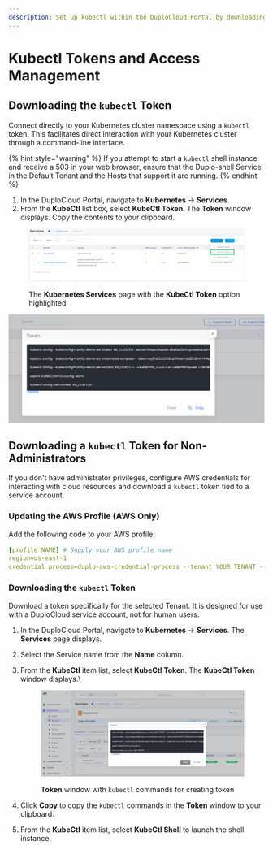 ```yaml
---
description: Set up kubectl within the DuploCloud Portal by downloading the kubectl token
---
```


# Kubectl Tokens and Access Management

## Downloading the `kubectl` Token

Connect directly to your Kubernetes cluster namespace using a `kubectl` token. This facilitates direct interaction with your Kubernetes cluster through a command-line interface.

{% hint style="warning" %}
If you attempt to start a `kubectl` shell instance and receive a 503 in your web browser, ensure that the Duplo-shell Service in the Default Tenant and the Hosts that support it are running.
{% endhint %}

1. In the DuploCloud Portal, navigate to **Kubernetes** -> **Services**.
2. From the **KubeCtl** list box, select **KubeCtl Token**. The **Token** window displays. Copy the contents to your clipboard.

<figure><img src="../../.gitbook/assets/Screenshot (349).png" alt=""><figcaption><p>The <strong>Kubernetes Services</strong> page with the <strong>KubeCtl Token</strong> option highlighted</p></figcaption></figure>

<div align="left">

<img src="../../.gitbook/assets/image (194).png" alt="The kubectl Token window in the DuploCloud Portal">

</div>

## Downloading a `kubectl` Token for Non-Administrators

If you don't have administrator privileges, configure AWS credentials for interacting with cloud resources and download a `kubectl` token tied to a service account.&#x20;

### Updating the AWS Profile (AWS Only)&#x20;

Add the following code to your AWS profile:

```yaml
[profile NAME] # Supply your AWS profile name
region=us-east-1
credential_process=duplo-aws-credential-process --tenant YOUR_TENANT --host --interactive
```

### Downloading the `kubectl` Token

Download a token specifically for the selected Tenant. It is designed for use with a DuploCloud service account, not for human users.

1. In the DuploCloud Portal, navigate to **Kubernetes** -> **Services**. The **Services** page displays.
2. Select the Service name from the **Name** column.
3.  From the **KubeCtl** item list, select **KubeCtl Token**. The **KubeCtl Token** window displays.\


    <figure><img src="../../.gitbook/assets/Screenshot (350).png" alt=""><figcaption><p><strong>Token</strong> window with <code>kubectl</code> commands for creating token</p></figcaption></figure>
4. Click **Copy** to copy the `kubectl` commands in the **Token** window to your clipboard.
5. From the **KubeCtl** item list, select **KubeCtl Shell** to launch the shell instance.
